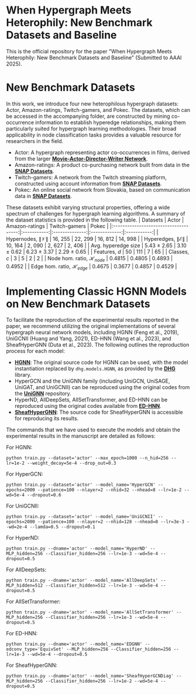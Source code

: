 # When Hypergraph Meets Heterophily: New Benchmark Datasets and Baseline
This is the official repository for the paper "When Hypergraph Meets Heterophily: New Benchmark Datasets and Baseline" (Submitted to AAAI 2025).
# New Benchmark Datasets
In this work, we introduce four new heterophilous hypergraph datasets: Actor, Amazon-ratings, Twitch-gamers, and Pokec. The datasets, which can be accessed in the accompanying folder, are constructed by mining co-occurrence information to establish hyperedge relationships, making them particularly suited for hypergraph learning methodologies. Their broad applicability in node classification tasks provides a valuable resource for researchers in the field.
- Actor: A hypergraph representing actor co-occurrences in films, derived from the larger **[Movie-Actor-Director-Writer Network](https://www.aminer.org/lab-datasets/soinf/)**.
- Amazon-ratings: A product co-purchasing network built from data in the **[SNAP Datasets](https://snap.stanford.edu/data/amazon-meta.html)**.
- Twitch-gamers: A network from the Twitch streaming platform, constructed using account information from **[SNAP Datasets](http://snap.stanford.edu/data/twitch_gamers.html)**.
- Pokec: An online social network from Slovakia, based on communication data in **[SNAP Datasets](https://snap.stanford.edu/data/soc-Pokec.html)**.

These datasets exhibit varying structural properties, offering a wide spectrum of challenges for hypergraph learning algorithms. A summary of the dataset statistics is provided in the following table.
|                Datasets               |    Actor    | Amazon-ratings | Twitch-gamers |    Pokec    |
|:-------------------------------------:|:-----------:|:--------------:|:-------------:|:-----------:|
|     Hypernodes, $\|\mathcal{V}\|$     |   16, 255   |     22, 299    |    16, 812    |   14, 998   |
|    Hyperedges, $\|\mathcal{E}\|$      |   10, 164   |     2, 090     |     2, 627    |    2, 406   |
|        Avg. hyperedge size            | 5.43 ± 2.65 |   3.10 ± 0.62  |  6.23 ± 3.37  | 2.29 ± 0.65 |
|             Features, $d$             |      50     |       111      |       7       |      65     |
|              Classes, $c$             |      3      |        5       |       2       |      2      |
| Node hom. ratio, $\mathcal{H}_{node}$ |    0.4815   |     0.4805     |     0.4893    |    0.4952   |
| Edge hom. ratio, $\mathcal{H}_{edge}$ |    0.4675   |     0.3677     |     0.4857    |    0.4529   |

# Implementing Classic HGNN Models on New Benchmark Datasets
To facilitate the reproduction of the experimental results reported in the paper, we recommend utilizing the original implementations of several hypergraph neural network models, including HGNN (Feng et al., 2019), UniGCNII (Huang and Yang, 2021), ED-HNN (Wang et al., 2023), and SheafHyperGNN (Duta et al., 2023). The following outlines the reproduction process for each model:
- **[HGNN](https://github.com/iMoonLab/HGNN)**: The original source code for HGNN can be used, with the model instantiation replaced by `dhg.models.HGNN`, as provided by the **[DHG](https://github.com/iMoonLab/DeepHypergraph)** library.
- HyperGCN and the UniGNN family (including UniGCN, UniSAGE, UniGAT, and UniGCNII) can be reproduced using the original codes from the **[UniGNN](https://github.com/OneForward/UniGNN)** repository.
- HyperND, AllDeepSets, AllSetTransformer, and ED-HNN can be reproduced using the original codes available from **[ED-HNN](https://github.com/Graph-COM/ED-HNN)**.
- **[SheafHyperGNN](https://github.com/IuliaDuta/sheaf_hypergraph_networks)**: The source code for SheafHyperGNN is accessible for reproducing its results. 

The commands that we have used to execute the models and obtain the experimental results in the manuscript are detailed as follows:

For HGNN:
```
python train.py --dataset='actor' --max_epoch=1000 --n_hid=256 --lr=1e-2 --weight_decay=5e-4 --drop_out=0.3
```

For HyperGCN:
```
python train.py --dataset='actor' --model_name='HyperGCN' --epochs=2000 --patience=100 --nlayer=2 --nhid=32 --nhead=8 --lr=1e-2 --wd=5e-4 --dropout=0.6
```

For UniGCNII:
```
python train.py --dataset='actor' --model_name='UniGCNII' --epochs=2000 --patience=100 --nlayer=2 --nhid=128 --nhead=8 --lr=3e-3 --wd=2e-4 --lamda=0.5 --dropout=0.1

```

For HyperND:
```
python train.py --dname='actor' --model_name='HyperND' --MLP_hidden=256 --Classifier_hidden=256 --lr=1e-3 --wd=5e-4 --dropout=0.5
```

For AllDeepSets:
```
python train.py --dname='actor' --model_name='AllDeepSets' --MLP_hidden=512 --Classifier_hidden=512 --lr=1e-3 --wd=5e-4 --dropout=0.5
```

For AllSetTransformer:
```
python train.py --dname='actor' --model_name='AllSetTransformer' --MLP_hidden=256 --Classifier_hidden=256 --lr=1e-3 --wd=5e-4 --dropout=0.5
```

For ED-HNN:
```
python train.py --dname='actor' --model_name='EDGNN' --edconv_type='EquivSet' --MLP_hidden=256 --Classifier_hidden=256 --lr=1e-3 --wd=5e-4 --dropout=0.5
```

For SheafHyperGNN:
```
python train.py --dname='actor' --model_name='SheafHyperGCNDiag' --MLP_hidden=256 --Classifier_hidden=256 --lr=1e-2 --wd=5e-4 --dropout=0.5
```
